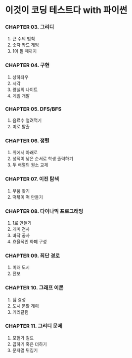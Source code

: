 # 이것이 코딩 테스트다 with 파이썬

### CHAPTER 03. 그리디
1. 큰 수의 법칙
2. 숫자 카드 게임
3. 1이 될 때까지

### CHAPTER 04. 구현
1. 상하좌우
2. 시각
3. 왕실의 나이트
4. 게임 개발

### CHAPTER 05. DFS/BFS
1. 음료수 얼려먹기
2. 미로 탈출

### CHAPTER 06. 정렬
1. 위에서 아래로
2. 성적이 낮은 순서로 학생 출력하기
3. 두 배열의 원소 교체

### CHAPTER 07. 이진 탐색
1. 부품 찾기
2. 떡볶이 떡 만들기

### CHAPTER 08. 다이나믹 프로그래밍
1. 1로 만들기
2. 개미 전사
3. 바닥 공사
4. 효율적인 화폐 구성

### CHAPTER 09. 최단 경로
1. 미래 도시
2. 전보

### CHAPTER 10. 그래프 이론
1. 팀 결성
2. 도시 분할 계획
3. 커리큘럼

### CHAPTER 11. 그리디 문제
1. 모험가 길드
2. 곱하기 혹은 더하기
3. 문자열 뒤집기